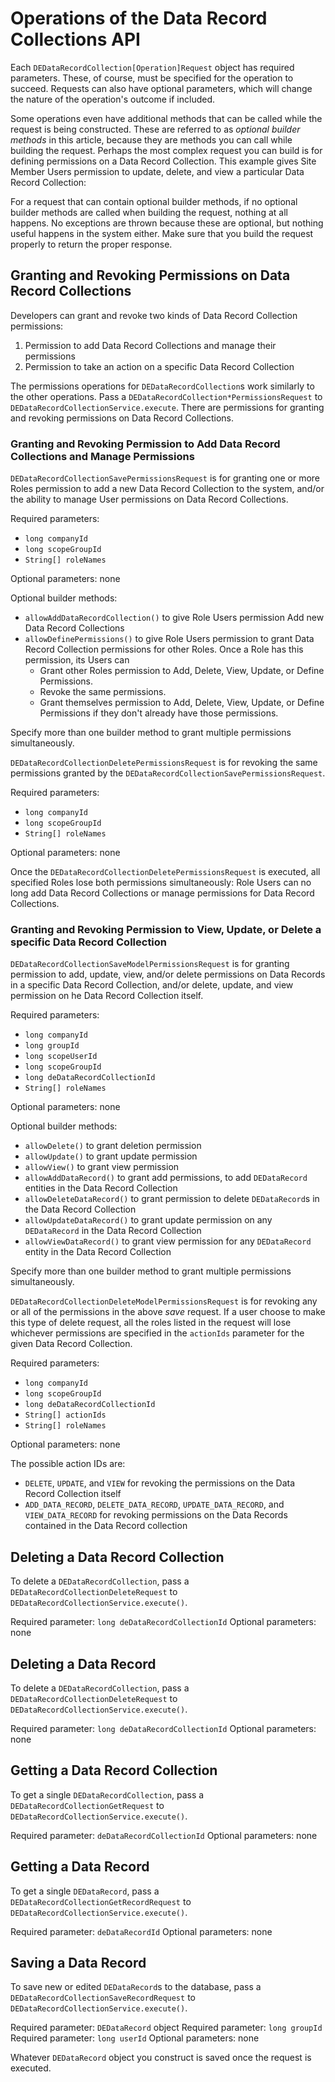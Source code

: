 # Operations of the Data Record Collections API

<!--might want to talk more about the request response structure of the data engine apis in a separate article and keep this article to:
1. what's the operation's purpose
2. what are the required parameters
3. what are the optional parameters
4. what are the optional builder methods
5. what's in the response.
could this cut down on word count?
-->

Each `DEDataRecordCollection[Operation]Request` object has required parameters.
These, of course, must be specified for the operation to succeed. Requests can
also have optional parameters, which will change the nature of the operation's
outcome if included. 

Some operations even have additional methods that can be called while the
request is being constructed. These are referred to as _optional builder
methods_ in this article, because they are methods you can call while building
the request. Perhaps the most complex request you can build is for defining
permissions on a Data Record Collection. This example gives Site Member Users
permission to update, delete, and view a particular Data Record Collection:

<!--ADD EXAMPLE CODE FROM GDOC-->

For a request that can contain optional builder methods, if no optional builder
methods are called when building the request, nothing at all happens. No
exceptions are thrown because these are optional, but nothing useful happens in
the system either. Make sure that you build the request properly to return the
proper response.

## Granting and Revoking Permissions on Data Record Collections

Developers can grant and revoke two kinds of Data Record Collection permissions:

1.  Permission to add Data Record Collections and manage their permissions
2.  Permission to take an action on a specific Data Record Collection

The permissions operations for `DEDataRecordCollection`s work similarly to the other
operations. Pass a `DEDataRecordCollection*PermissionsRequest` to
`DEDataRecordCollectionService.execute`. There are permissions for granting and
revoking permissions on Data Record Collections.

### Granting and Revoking Permission to Add Data Record Collections and Manage Permissions

`DEDataRecordCollectionSavePermissionsRequest` is for granting one or more Roles
permission to add a new Data Record Collection to the system, and/or the ability to
manage User permissions on Data Record Collections.

Required parameters: 

- `long companyId`
- `long scopeGroupId`
- `String[] roleNames`

Optional parameters: none

Optional builder methods:

- `allowAddDataRecordCollection()` to give Role Users permission Add new Data
    Record Collections
- `allowDefinePermissions()` to give Role Users permission to grant Data
    Record Collection permissions for other Roles. Once a Role has this
    permission, its Users can 
    - Grant other Roles permission to Add, Delete, View, Update, or Define
        Permissions.
    - Revoke the same permissions.
    - Grant themselves permission to Add, Delete, View, Update, or Define
        Permissions if they don't already have those permissions. 

Specify more than one builder method to grant multiple permissions
simultaneously.

`DEDataRecordCollectionDeletePermissionsRequest` is for revoking the same permissions
granted by the `DEDataRecordCollectionSavePermissionsRequest`. 

Required parameters: 

- `long companyId`
- `long scopeGroupId`
- `String[] roleNames`

Optional parameters: none

Once the `DEDataRecordCollectionDeletePermissionsRequest` is executed, all
specified Roles lose both permissions simultaneously: Role Users can no long add
Data Record Collections or manage permissions for Data Record Collections. 

### Granting and Revoking Permission to View, Update, or Delete a specific Data Record Collection

`DEDataRecordCollectionSaveModelPermissionsRequest` is for granting permission
to add, update, view, and/or delete permissions on Data Records in a specific
Data Record Collection, and/or delete, update, and view permission on he Data
Record Collection itself.

Required parameters:

- `long companyId`
- `long groupId`
- `long scopeUserId`
- `long scopeGroupId`
- `long deDataRecordCollectionId`
- `String[] roleNames`

Optional parameters: none

Optional builder methods:

- `allowDelete()` to grant deletion permission
- `allowUpdate()` to grant update permission
- `allowView()` to grant view permission
- `allowAddDataRecord()` to grant add permissions, to add `DEDataRecord`
    entities in the Data Record Collection
- `allowDeleteDataRecord()` to grant permission to delete `DEDataRecord`s in
    the Data Record Collection
- `allowUpdateDataRecord()` to grant update permission on any `DEDataRecord`
    in the Data Record Collection
- `allowViewDataRecord()` to grant view permission for any `DEDataRecord` entity
    in the Data Record Collection

Specify more than one builder method to grant multiple permissions
simultaneously.

`DEDataRecordCollectionDeleteModelPermissionsRequest` is for revoking any or all
of the permissions in the above _save_ request. If a user choose to make this
type of delete request, all the roles listed in the request will lose whichever
permissions are specified in the `actionIds` parameter for the given Data Record
Collection.

Required parameters:

- `long companyId`
- `long scopeGroupId`
- `long deDataRecordCollectionId`
- `String[] actionIds`
- `String[] roleNames`

Optional parameters: none

The possible action IDs are: 
- `DELETE`, `UPDATE`, and `VIEW` for revoking the permissions on the Data Record
    Collection itself
- `ADD_DATA_RECORD`, `DELETE_DATA_RECORD`, `UPDATE_DATA_RECORD`, and
    `VIEW_DATA_RECORD` for revoking permissions on the Data Records contained in
    the Data Record collection

## Deleting a Data Record Collection

To delete a `DEDataRecordCollection`, pass a `DEDataRecordCollectionDeleteRequest` to
`DEDataRecordCollectionService.execute()`.

Required parameter: `long deDataRecordCollectionId`
Optional parameters: none

## Deleting a Data Record

To delete a `DEDataRecordCollection`, pass a `DEDataRecordCollectionDeleteRequest` to
`DEDataRecordCollectionService.execute()`.

Required parameter: `long deDataRecordCollectionId`
Optional parameters: none

## Getting a Data Record Collection

To get a single `DEDataRecordCollection`, pass a `DEDataRecordCollectionGetRequest` to
`DEDataRecordCollectionService.execute()`.

Required parameter: `deDataRecordCollectionId`
Optional parameters: none

## Getting a Data Record

To get a single `DEDataRecord`, pass a `DEDataRecordCollectionGetRecordRequest`
to `DEDataRecordCollectionService.execute()`.

Required parameter: `deDataRecordId`
Optional parameters: none

## Saving a Data Record

To save new or edited `DEDataRecord`s to the database, pass a
`DEDataRecordCollectionSaveRecordRequest` to
`DEDataRecordCollectionService.execute()`.

Required parameter: `DEDataRecord` object
Required parameter: `long groupId`
Required parameter: `long userId`
Optional parameters: none

Whatever `DEDataRecord` object you construct is saved once the request is
executed. 


